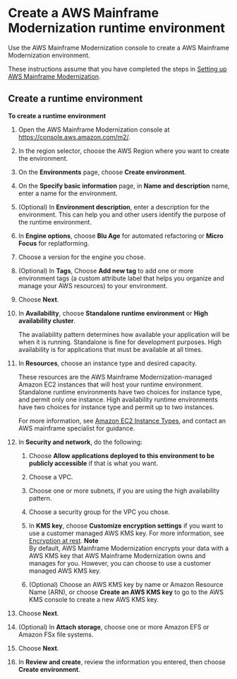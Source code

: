 # Create a AWS Mainframe Modernization runtime environment<a name="create-environments-m2"></a>

Use the AWS Mainframe Modernization console  to create a AWS Mainframe Modernization environment\. 

These instructions assume that you have completed the steps in [Setting up AWS Mainframe Modernization](setting-up.md)\.

## Create a runtime environment<a name="create-environments-m2.console"></a>

**To create a runtime environment**

1. Open the AWS Mainframe Modernization console at [https://console\.aws\.amazon\.com/m2/](https://console.aws.amazon.com/m2/)\.

1. In the region selector, choose the AWS Region where you want to create the environment\.

1. On the **Environments** page, choose **Create environment**\.

1. On the **Specify basic information** page, in **Name and description** name, enter a name for the environment\.

1. \(Optional\) In **Environment description**, enter a description for the environment\. This can help you and other users identify the purpose of the runtime environment\.

1. In **Engine options**, choose **Blu Age** for automated refactoring or **Micro Focus** for replatforming\.

1. Choose a version for the engine you chose\.

1. \(Optional\) In **Tags**, Choose **Add new tag** to add one or more environment tags \(a custom attribute label that helps you organize and manage your AWS resources\) to your environment\.

1. Choose **Next**\.

1. In **Availability**, choose **Standalone runtime environment** or **High availability cluster**\.

   The availability pattern determines how available your application will be when it is running\. Standalone is fine for development purposes\. High availability is for applications that must be available at all times\.

1. In **Resources**, choose an instance type and desired capacity\.

   These resources are the AWS Mainframe Modernization\-managed Amazon EC2 instances that will host your runtime environment\. Standalone runtime environments have two choices for instance type, and permit only one instance\. High availability runtime environments have two choices for instance type and permit up to two instances\.

   For more information, see [Amazon EC2 Instance Types](http://aws.amazon.com/ec2/instance-types/), and contact an AWS mainframe specialist for guidance\.

1. In **Security and network**, do the following:

   1. Choose **Allow applications deployed to this environment to be publicly accessible** if that is what you want\.

   1. Choose a VPC\.

   1. Choose one or more subnets, if you are using the high availability pattern\.

   1. Choose a security group for the VPC you chose\.

   1. In **KMS key**, choose **Customize encryption settings** if you want to use a customer managed AWS KMS key\. For more information, see [Encryption at rest](data-protection.md#encryption-rest)\.
**Note**  
By default, AWS Mainframe Modernization encrypts your data with a AWS KMS key that AWS Mainframe Modernization owns and manages for you\. However, you can choose to use a customer managed AWS KMS key\.

   1. \(Optional\) Choose an AWS KMS key by name or Amazon Resource Name \(ARN\), or choose **Create an AWS KMS key** to go to the AWS KMS console to create a new AWS KMS key\.

1. Choose **Next**\.

1. \(Optional\) In **Attach storage**, choose one or more Amazon EFS or Amazon FSx file systems\.

1. Choose **Next**\.

1. In **Review and create**, review the information you entered, then choose **Create environment**\.